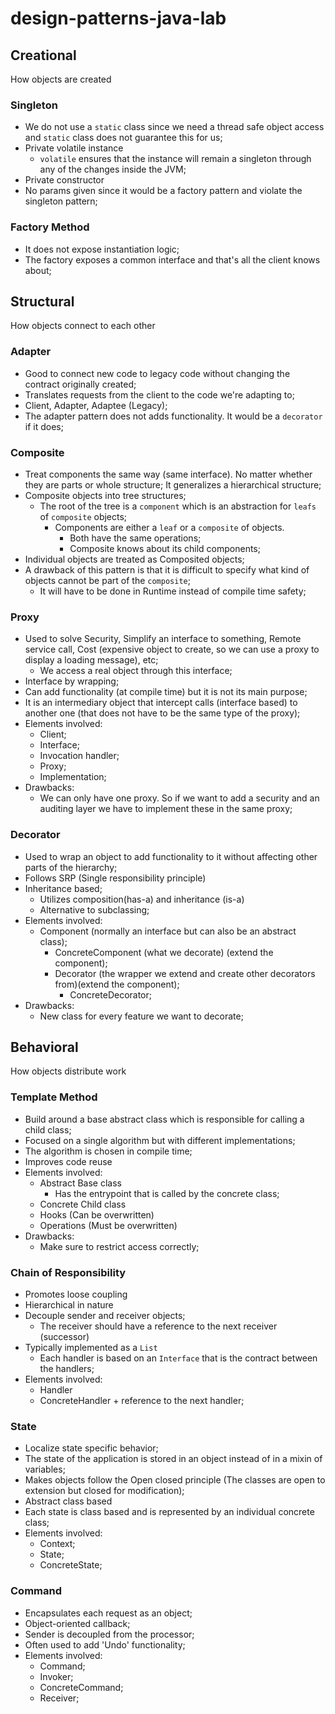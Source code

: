 # design-patterns-java-lab

## Creational
How objects are created

### Singleton
- We do not use a `static` class since we need a thread safe object access and `static` class does not guarantee this for us;
- Private volatile instance
    - `volatile` ensures that the instance will remain a singleton through any of the changes inside the JVM;
- Private constructor
- No params given since it would be a factory pattern and violate the singleton pattern;

### Factory Method
- It does not expose instantiation logic;
- The factory exposes a common interface and that's all the client knows about;


## Structural
How objects connect to each other

### Adapter
- Good to connect new code to legacy code without changing the contract originally created;
- Translates requests from the client to the code we're adapting to;
- Client, Adapter, Adaptee (Legacy);
- The adapter pattern does not adds functionality. It would be a `decorator` if it does;

### Composite
- Treat components the same way (same interface). No matter whether they are parts or whole structure; It generalizes
a hierarchical structure;
- Composite objects into tree structures;
    - The root of the tree is a `component` which is an abstraction for `leafs` of `composite` objects;
        - Components are either a `leaf` or a `composite` of objects.
            - Both have the same operations;
            - Composite knows about its child components;
- Individual objects are treated as Composited objects;
- A drawback of this pattern is that it is difficult to specify what kind of objects cannot be part of the `composite`;
    - It will have to be done in Runtime instead of compile time safety;
    
### Proxy
- Used to solve Security, Simplify an interface to something, Remote service call, Cost (expensive object to create, so we can use a proxy to display a loading message), etc;
    - We access a real object through this interface;
- Interface by wrapping;
- Can add functionality (at compile time) but it is not its main purpose;
- It is an intermediary object that intercept calls (interface based) to another one (that does not have to be the same type of the proxy);
- Elements involved:
    - Client;
    - Interface;
    - Invocation handler;
    - Proxy;
    - Implementation;
- Drawbacks:
    - We can only have one proxy. So if we want to add a security and an auditing layer we have to implement these in the
    same proxy;
    
### Decorator
- Used to wrap an object to add functionality to it without affecting other parts of the hierarchy;
- Follows SRP (Single responsibility principle)
- Inheritance based;
    - Utilizes composition(has-a) and inheritance (is-a)
    - Alternative to subclassing;
- Elements involved:
    - Component (normally an interface but can also be an abstract class);
        - ConcreteComponent (what we decorate) (extend the component);
        - Decorator (the wrapper we extend and create other decorators from)(extend the component);
            - ConcreteDecorator;
- Drawbacks:
    - New class for every feature we want to decorate;
            
## Behavioral
How objects distribute work

### Template Method
- Build around a base abstract class which is responsible for calling a child class;
- Focused on a single algorithm but with different implementations;
- The algorithm is chosen in compile time;
- Improves code reuse
- Elements involved:
    - Abstract Base class
        - Has the entrypoint that is called by the concrete class;
    - Concrete Child class
    - Hooks (Can be overwritten)
    - Operations (Must be overwritten)
- Drawbacks:
    - Make sure to restrict access correctly;
    
### Chain of Responsibility
- Promotes loose coupling
- Hierarchical in nature
- Decouple sender and receiver objects;
    - The receiver should have a reference to the next receiver (successor)
- Typically implemented as a `List`
    - Each handler is based on an `Interface` that is the contract between the handlers;
- Elements involved:
    - Handler
    - ConcreteHandler + reference to the next handler;
    
### State
- Localize state specific behavior;
- The state of the application is stored in an object instead of in a mixin of variables;
- Makes objects follow the Open closed principle (The classes are open to extension but closed for modification);
- Abstract class based
- Each state is class based and is represented by an individual concrete class;
- Elements involved:
    - Context;
    - State;
    - ConcreteState;
    
### Command
- Encapsulates each request as an object;
- Object-oriented callback;
- Sender is decoupled from the processor;
- Often used to add 'Undo' functionality;
- Elements involved:
    - Command;
    - Invoker;
    - ConcreteCommand;
    - Receiver;